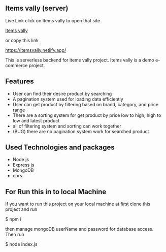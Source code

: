 ## Items vally (server)

Live Link click on Items vally to open that site

<a href="https://itemsvally.netlify.app/"> Items vally</a>

or copy this link

https://itemsvally.netlify.app/

This is serverless backend for items vally project. Items vally is a demo e-commerce project. 

## Features
* User can find their desire product by searching
* A pagination system used for loading data efficiently
* User can get product by filtering based on brand, category, and price range
* There are a sorting system for get product by price low to high, high to low and latest product
* all of filtering system and sorting can work together
* (BUG) there are no pagination system work for searched product

## Used Technologies and packages
* Node js
* Express js
* MongoDB
* cors

## For Run this in to local Machine
If you want to run this project on your local machine at first clone this project and run 

$ npm i

then manage mongoDB userName and password for database access. Then run 

$ node index.js